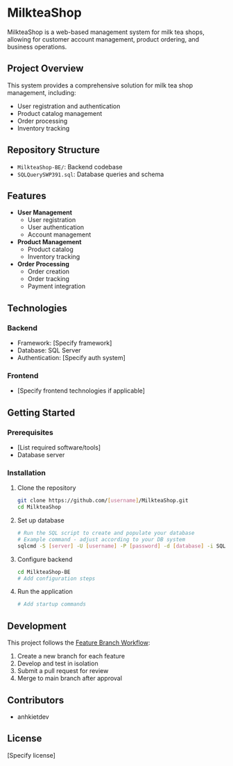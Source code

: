 # MilkteaShop

MilkteaShop is a web-based management system for milk tea shops, allowing for customer account management, product ordering, and business operations.

## Project Overview

This system provides a comprehensive solution for milk tea shop management, including:

- User registration and authentication
- Product catalog management
- Order processing
- Inventory tracking

## Repository Structure

- `MilkteaShop-BE/`: Backend codebase
- `SQLQuerySWP391.sql`: Database queries and schema

## Features

- **User Management**
  - User registration
  - User authentication
  - Account management
- **Product Management**
  - Product catalog
  - Inventory tracking
- **Order Processing**
  - Order creation
  - Order tracking
  - Payment integration

## Technologies

### Backend

- Framework: [Specify framework]
- Database: SQL Server
- Authentication: [Specify auth system]

### Frontend

- [Specify frontend technologies if applicable]

## Getting Started

### Prerequisites

- [List required software/tools]
- Database server

### Installation

1. Clone the repository

   ```bash
   git clone https://github.com/[username]/MilkteaShop.git
   cd MilkteaShop
   ```

2. Set up database

   ```bash
   # Run the SQL script to create and populate your database
   # Example command - adjust according to your DB system
   sqlcmd -S [server] -U [username] -P [password] -d [database] -i SQLQuerySWP391.sql
   ```

3. Configure backend

   ```bash
   cd MilkteaShop-BE
   # Add configuration steps
   ```

4. Run the application
   ```bash
   # Add startup commands
   ```

## Development

This project follows the [Feature Branch Workflow](https://www.atlassian.com/git/tutorials/comparing-workflows/feature-branch-workflow):

1. Create a new branch for each feature
2. Develop and test in isolation
3. Submit a pull request for review
4. Merge to main branch after approval

## Contributors

- anhkietdev

## License

[Specify license]
